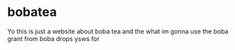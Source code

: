# bobatea
Yo this is just a website about boba tea and the what im gonna use the boba grant from boba drops ysws for 
